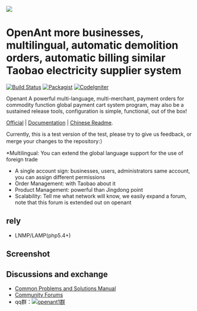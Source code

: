 ![](http://www.openant.com/public/resources/default/image/logos/logo.jpg)

OpenAnt more businesses, multilingual, automatic demolition orders, automatic billing similar Taobao electricity supplier system
==========================
[![Build Status](http://www.openant.com/doc/001.png)](http://www.openant.com)
[![Packagist](http://www.openant.com/doc/002.png)](http://www.openant.com)
[![CodeIgniter](http://www.openant.com/doc/003.png)](http://www.codeigniter.org)

Openant A powerful multi-language, multi-merchant, payment orders for commodity function global payment cart system program, may also be a sustained release tools, configuration is simple, functional, out of the box!

[Official](http://www.openant.com) | [Documentation](http://www.openant.com/bbs.php) | [Chinese Readme](https://github.com/xcalder/openant/blob/master/README.md).

Currently, this is a test version of the test, please try to give us feedback, or merge your changes to the repository:）

*Multilingual: You can extend the global language support for the use of foreign trade
* A single account sign: businesses, users, administrators same account, you can assign different permissions
* Order Management: with Taobao about it
* Product Management: powerful than Jingdong point
* Scalability: Tell me what network will know, we easily expand a forum, note that this forum is extended out on openant


rely
---

* LNMP/LAMP(php5.4+)


Screenshot
---

Discussions and exchange
-------
- [Common Problems and Solutions Manual](http://www.openant.com/helper/faq.html)
- [Community Forums](http://www.openant.com/bbs.php)
- qq群：<a target="_blank" href="http://shang.qq.com/wpa/qunwpa?idkey=a3aa61a22c4546f12c7ba200607e4a67fcf091f2d02413568cadfff081990bd5"><img border="0" src="http://pub.idqqimg.com/wpa/images/group.png" alt="openant1群" title="openant1群"></a>

